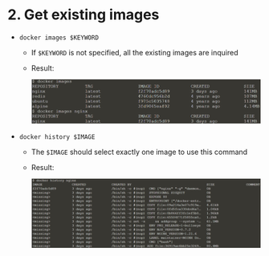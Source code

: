 # 2. Get existing images

- `docker images $KEYWORD`
    - If `$KEYWORD` is not specified, all the existing images are inquired
    - Result:
        
        ![Untitled](2%20Get%20exis%209a3e6/Untitled.png)
        
- `docker history $IMAGE`
    - The `$IMAGE` should select exactly one image to use this command
    - Result:
        
        ![Untitled](2%20Get%20exis%209a3e6/Untitled%201.png)